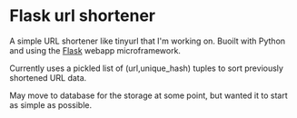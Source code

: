 # Flask url shortener

A simple URL shortener like tinyurl that I'm working on. Buoilt with Python and using the [Flask](http://flask.pocoo.org/docs/0.10/) webapp microframework.

Currently uses a pickled list of (url,unique_hash) tuples to sort previously shortened URL data.

May move to database for the storage at some point, but wanted it to start as simple as possible.